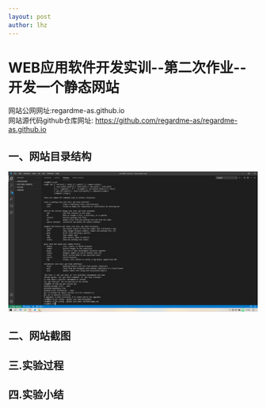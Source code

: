 ```yaml
---
layout: post
author: lhz
---
```

# WEB应用软件开发实训--第二次作业--开发一个静态网站

网站公网网址:regardme-as.github.io  
网站源代码github仓库网址: https://github.com/regardme-as/regardme-as.github.io

## 一、网站目录结构  

![tree](https://raw.githubusercontent.com/Dcyuan8195/Dcyuan8195.github.io/master/Three1.png)    

## 二、网站截图  


## 三.实验过程  



## 四.实验小结
